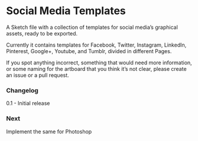 # Social Media Templates
A Sketch file with a collection of templates for social media’s graphical assets, ready to be exported.

Currently it contains templates for Facebook, Twitter, Instagram, LinkedIn, Pinterest, Google+, Youtube, and Tumblr, divided in different Pages.

If you spot anything incorrect, something that would need more information, or some naming for the artboard that you think it’s not clear, please create an issue or a pull request.

### Changelog

0.1 - Initial release

### Next

Implement the same for Photoshop
